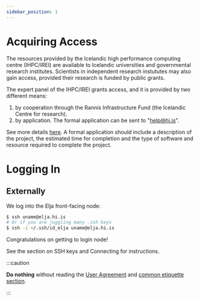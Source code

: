 ```yaml
---
sidebar_position: 1
---
```


# Acquiring Access

The resources provided by the Icelandic high performance computing centre (IHPC/IREI) are available to 
Icelandic universities and governmental research institutes. Scientists in independent 
research instututes may also gain access, provided their research is funded by public grants.

The expert panel of the IHPC/IREI grants access, and it is provided by two different means:

1. by cooperation through the Rannís Infrastructure Fund (the Icelandic Centre for research).
2. by application. The formal application can be sent to "help@hi.is".

See more details [here](/files/rulesandreg-v1-2.pdf). A formal application should include a description of the project, the estimated time for completion and the type of software and resource required to complete the project. 

# Logging In

## Externally
We log into the Elja front-facing node:

```bash
$ ssh uname@elja.hi.is
# Or if you are juggling many .ssh keys
$ ssh -i ~/.ssh/id_elja uname@elja.hi.is
```

Congratulations on getting to login node! 

See the section on SSH keys and Connecting for instructions.

:::caution

**Do nothing** without reading the [User Agreement](./files/useragree-v1-3.pdf) and [common etiquette section](common/etiquette).

:::
